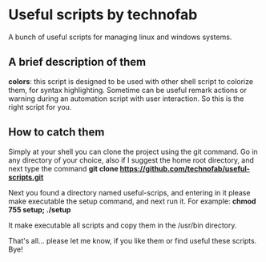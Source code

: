 # Useful scripts by technofab
A bunch of useful scripts for managing linux and windows systems.

## A brief description of them

**colors**: this script is designed to be used with other shell script to colorize them, for syntax highlighting. Sometime can be useful remark actions or warning during an automation script with user interaction. So this is the right script for you.

## How to catch them 
Simply at your shell you can clone the project using the git command. Go in any directory of your choice, also if I suggest the home root directory, and next type the command **git clone https://github.com/technofab/useful-scripts.git** 

Next you found a directory named useful-scrips, and entering in it please make executable the setup command, and next run it. For example: **chmod 755 setup; ./setup**

It make executable all scripts and copy them in the /usr/bin directory. 

That's all... please let me know, if you like them or find useful these scripts. Bye!